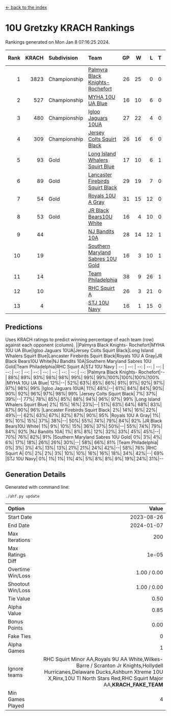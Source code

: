 [<- back to the index](readme.md)
# 10U Gretzky KRACH Rankings
Rankings generated on Mon Jan  8 07:16:25 2024.

Rank|KRACH|Subdivision|Team|GP|W|L|T|OTW|OTL|SoS|Exp Wins|Win Diff
---:|---:|:---|:---|---:|---:|---:|---:|---:|---:|---:|---:|---:
1|3823|Championship|[Palmyra Black Knights- Rochefort](https://gamesheetstats.com/seasons/3659/teams/140260/schedule)|26|25|0|0|0|1|180|25.8|-0.0
2|527|Championship|[MYHA 10U UA Blue](https://gamesheetstats.com/seasons/3659/teams/140258/schedule)|16|10|6|0|0|0|1036|10.8|-0.0
3|480|Championship|[Igloo Jaguars 10UA](https://gamesheetstats.com/seasons/3659/teams/140253/schedule)|27|22|4|0|0|1|258|22.9|0.0
4|309|Championship|[Jersey Colts Squirt Black](https://gamesheetstats.com/seasons/3659/teams/140254/schedule)|26|16|6|0|1|3|701|17.9|0.0
5|93|Gold|[Long Island Whalers Squirt Blue](https://gamesheetstats.com/seasons/3659/teams/140257/schedule)|17|10|6|1|0|0|484|11.4|0.0
6|89|Gold|[Lancaster Firebirds Squirt Black](https://gamesheetstats.com/seasons/3659/teams/140256/schedule)|29|19|7|0|2|1|193|21.9|0.0
7|54|Gold|[Royals 10U A Gray](https://gamesheetstats.com/seasons/3659/teams/140262/schedule)|31|15|12|0|2|2|229|17.9|0.0
8|53|Gold|[JR Black Bears10U White](https://gamesheetstats.com/seasons/3659/teams/140255/schedule)|16|4|10|0|1|1|832|5.9|0.0
9|44||[NJ Bandits 10A](https://gamesheetstats.com/seasons/3659/teams/140259/schedule)|28|14|12|1|0|1|120|15.4|0.0
10|19||[Southern Maryland Sabres 10U Gold](https://gamesheetstats.com/seasons/3659/teams/140263/schedule)|16|3|10|1|2|0|84|6.4|0.0
11|14||[Team Philadelphia](https://gamesheetstats.com/seasons/3659/teams/140265/schedule)|38|9|26|1|0|2|505|10.4|0.0
12|10||[RHC Squirt A](https://gamesheetstats.com/seasons/3659/teams/140261/schedule)|26|3|21|0|2|0|100|5.9|0.0
13|4||[STJ 10U Navy](https://gamesheetstats.com/seasons/3659/teams/140264/schedule)|16|1|15|0|0|0|758|1.9|0.0

## Predictions
Uses KRACH ratings to predict winning percentage of each team (row) against each opponent (column).
||Palmyra Black Knights- Rochefort|MYHA 10U UA Blue|Igloo Jaguars 10UA|Jersey Colts Squirt Black|Long Island Whalers Squirt Blue|Lancaster Firebirds Squirt Black|Royals 10U A Gray|JR Black Bears10U White|NJ Bandits 10A|Southern Maryland Sabres 10U Gold|Team Philadelphia|RHC Squirt A|STJ 10U Navy
| --: | --: | --: | --: | --: | --: | --: | --: | --: | --: | --: | --: | --: | --: 
|Palmyra Black Knights- Rochefort|--| 88%| 89%| 93%| 98%| 98%| 99%| 99%| 99%|100%|100%|100%|100%
|MYHA 10U UA Blue| 12%|--| 52%| 63%| 85%| 86%| 91%| 91%| 92%| 97%| 97%| 98%| 99%
|Igloo Jaguars 10UA| 11%| 48%|--| 61%| 84%| 84%| 90%| 90%| 92%| 96%| 97%| 98%| 99%
|Jersey Colts Squirt Black|  7%| 37%| 39%|--| 77%| 78%| 85%| 85%| 88%| 94%| 96%| 97%| 99%
|Long Island Whalers Squirt Blue|  2%| 15%| 16%| 23%|--| 51%| 63%| 64%| 68%| 83%| 87%| 90%| 96%
|Lancaster Firebirds Squirt Black|  2%| 14%| 16%| 22%| 49%|--| 62%| 63%| 67%| 82%| 87%| 90%| 95%
|Royals 10U A Gray|  1%|  9%| 10%| 15%| 37%| 38%|--| 50%| 55%| 74%| 79%| 84%| 92%
|JR Black Bears10U White|  1%|  9%| 10%| 15%| 36%| 37%| 50%|--| 55%| 74%| 79%| 84%| 92%
|NJ Bandits 10A|  1%|  8%|  8%| 12%| 32%| 33%| 45%| 45%|--| 70%| 76%| 82%| 91%
|Southern Maryland Sabres 10U Gold|  0%|  3%|  4%|  6%| 17%| 18%| 26%| 26%| 30%|--| 58%| 66%| 81%
|Team Philadelphia|  0%|  3%|  3%|  4%| 13%| 13%| 21%| 21%| 24%| 42%|--| 58%| 76%
|RHC Squirt A|  0%|  2%|  2%|  3%| 10%| 10%| 16%| 16%| 18%| 34%| 42%|--| 69%
|STJ 10U Navy|  0%|  1%|  1%|  1%|  4%|  5%|  8%|  8%|  9%| 19%| 24%| 31%|--

## Generation Details

Generated with command line:
```
./ahf.py update
```

| Option | Value |
| :----- | ----: |
| Start Date | 2023-08-26 |
| End Date | 2024-01-07 |
| Max Iterations | 200 |
| Max Ratings Diff | 1e-05 |
| Overtime Win/Loss | 1.00 / 0.00 |
| Shootout Win/Loss | 1.00 / 0.00 |
| Tie Value | 0.50 |
| Alpha Value | 0.85 |
| Bonus Points | 0.00 |
| Fake Ties | 0 |
| Alpha Games | 1 |
| Ignore teams | RHC Squirt Minor AA,Royals 9U AA White,Wilkes-Barre / Scranton Jr Knights,Hollydell Hurricanes,Delaware Ducks,Ashburn Xtreme 10U X,Rinx,10U TI North Stars Red,RHC Squirt Major AA,__KRACH_FAKE_TEAM__ |
| Min Games Played | 4 |

